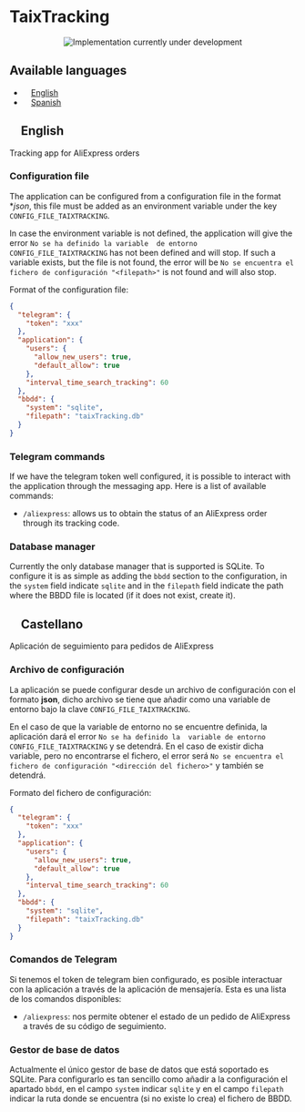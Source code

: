 # TaixTracking

<p align="center">
  <img src="https://encrypted-tbn0.gstatic.com/images?q=tbn:ANd9GcRLsF83YwtuOkgdqu3fU2UE5v57k4L_NgWjhw&usqp=CAU" alt="Implementation currently under development"/>
</p>

## Available languages
* <img src="https://cleandye.com/wp-content/uploads/2020/01/English-icon.png" height="10px" /> [English](#english)
* <img src="https://cdn-icons-png.flaticon.com/512/323/323365.png" height="10px" /> [Spanish](#castellano)

<a name="english"></a>
## <img src="https://cleandye.com/wp-content/uploads/2020/01/English-icon.png" height="15px" /> English
Tracking app for AliExpress orders

### Configuration file
The application can be configured from a configuration file in the format **json*, this file must be added as an 
environment variable under the key `CONFIG_FILE_TAIXTRACKING`.

In case the environment variable is not defined, the application will give the error `No se ha definido la variable 
de entorno CONFIG_FILE_TAIXTRACKING` has not been defined and will stop. If such a variable exists, but the file is 
not found, the error will be `No se encuentra el fichero de configuración "<filepath>"` is not found and will also stop.

Format of the configuration file:
```json
{
  "telegram": {
    "token": "xxx"
  },
  "application": {
    "users": {
      "allow_new_users": true,
      "default_allow": true
    },
    "interval_time_search_tracking": 60
  },
  "bbdd": {
    "system": "sqlite",
    "filepath": "taixTracking.db"
  }
}
```

### Telegram commands
If we have the telegram token well configured, it is possible to interact with the application through the messaging 
app. Here is a list of available commands:
* `/aliexpress`: allows us to obtain the status of an AliExpress order through its tracking code.

### Database manager
Currently the only database manager that is supported is SQLite. To configure it is as simple as adding the `bbdd`
section to the configuration, in the `system` field indicate `sqlite` and in the `filepath` field indicate the path
where the BBDD file is located (if it does not exist, create it).


<a name="castellano"></a>
## <img src="https://cdn-icons-png.flaticon.com/512/323/323365.png" height="15px" /> Castellano
Aplicación de seguimiento para pedidos de AliExpress

### Archivo de configuración
La aplicación se puede configurar desde un archivo de configuración con el formato **json**, dicho archivo se tiene que
añadir como una variable de entorno bajo la clave `CONFIG_FILE_TAIXTRACKING`.

En el caso de que la variable de entorno no se encuentre definida, la aplicación dará el error `No se ha definido la 
variable de entorno CONFIG_FILE_TAIXTRACKING` y se detendrá. En el caso de existir dicha variable, pero no encontrarse 
el fichero, el error será `No se encuentra el fichero de configuración "<dirección del fichero>"` y también se detendrá.

Formato del fichero de configuración:
```json
{
  "telegram": {
    "token": "xxx"
  },
  "application": {
    "users": {
      "allow_new_users": true,
      "default_allow": true
    },
    "interval_time_search_tracking": 60
  },
  "bbdd": {
    "system": "sqlite",
    "filepath": "taixTracking.db"
  }
}
```

### Comandos de Telegram
Si tenemos el token de telegram bien configurado, es posible interactuar con la aplicación a través de la aplicación
de mensajería. Esta es una lista de los comandos disponibles:
* `/aliexpress`: nos permite obtener el estado de un pedido de AliExpress a través de su código de seguimiento.

### Gestor de base de datos
Actualmente el único gestor de base de datos que está soportado es SQLite. Para configurarlo es tan sencillo como 
añadir a la configuración el apartado `bbdd`, en el campo `system` indicar `sqlite` y en el campo `filepath` indicar
la ruta donde se encuentra (si no existe lo crea) el fichero de BBDD.
